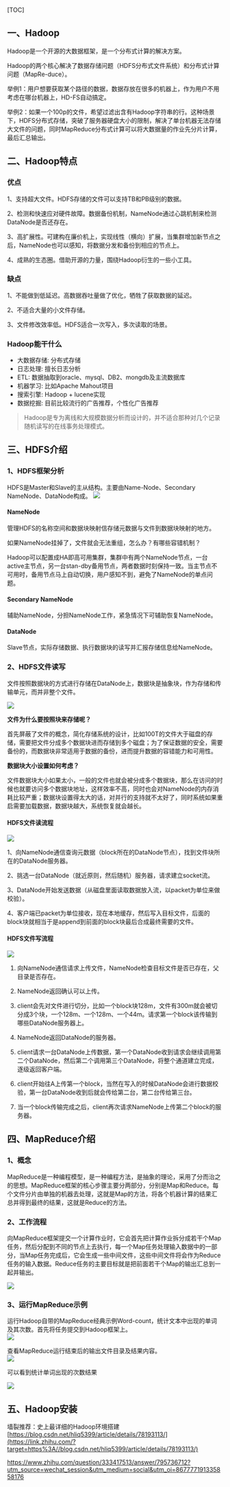 [TOC]
## 一、Hadoop

Hadoop是一个开源的大数据框架，是一个分布式计算的解决方案。

Hadoop的两个核心解决了数据存储问题（HDFS分布式文件系统）和分布式计算问题（MapRe-duce）。

举例1：用户想要获取某个路径的数据，数据存放在很多的机器上，作为用户不用考虑在哪台机器上，HD-FS自动搞定。

举例2：如果一个100p的文件，希望过滤出含有Hadoop字符串的行。这种场景下，HDFS分布式存储，突破了服务器硬盘大小的限制，解决了单台机器无法存储大文件的问题，同时MapReduce分布式计算可以将大数据量的作业先分片计算，最后汇总输出。

## 二、Hadoop特点

### 优点

1、支持超大文件。HDFS存储的文件可以支持TB和PB级别的数据。

2、检测和快速应对硬件故障。数据备份机制，NameNode通过心跳机制来检测DataNode是否还存在。

3、高扩展性。可建构在廉价机上，实现线性（横向）扩展，当集群增加新节点之后，NameNode也可以感知，将数据分发和备份到相应的节点上。

4、成熟的生态圈。借助开源的力量，围绕Hadoop衍生的一些小工具。

### 缺点

1、不能做到低延迟。高数据吞吐量做了优化，牺牲了获取数据的延迟。

2、不适合大量的小文件存储。

3、文件修改效率低。HDFS适合一次写入，多次读取的场景。

### Hadoop能干什么

- 大数据存储:   分布式存储
- 日志处理:     擅长日志分析
- ETL:         数据抽取到oracle、mysql、DB2、mongdb及主流数据库
- 机器学习:     比如Apache Mahout项目
- 搜索引擎:     Hadoop + lucene实现
- 数据挖掘:     目前比较流行的广告推荐，个性化广告推荐

> Hadoop是专为离线和大规模数据分析而设计的，并不适合那种对几个记录随机读写的在线事务处理模式。




## 三、HDFS介绍

### 1、HDFS框架分析

HDFS是Master和Slave的主从结构。主要由Name-Node、Secondary NameNode、DataNode构成。
![](img/hadoop-hdfs-1.jpg)
  

#### NameNode

管理HDFS的名称空间和数据块映射信存储元数据与文件到数据块映射的地方。

如果NameNode挂掉了，文件就会无法重组，怎么办？有哪些容错机制？

Hadoop可以配置成HA即高可用集群，集群中有两个NameNode节点，一台active主节点，另一台stan-dby备用节点，两者数据时刻保持一致。当主节点不可用时，备用节点马上自动切换，用户感知不到，避免了NameNode的单点问题。

#### Secondary NameNode

辅助NameNode，分担NameNode工作，紧急情况下可辅助恢复NameNode。

#### DataNode

Slave节点，实际存储数据、执行数据块的读写并汇报存储信息给NameNode。

### 2、HDFS文件读写

文件按照数据块的方式进行存储在DataNode上，数据块是抽象块，作为存储和传输单元，而并非整个文件。
  

![](img/hadoop-hdfs-rw.jpg)
  

**文件为什么要按照块来存储呢？**

首先屏蔽了文件的概念，简化存储系统的设计，比如100T的文件大于磁盘的存储，需要把文件分成多个数据块进而存储到多个磁盘；为了保证数据的安全，需要备份的，而数据块非常适用于数据的备份，进而提升数据的容错能力和可用性。

**数据块大小设置如何考虑？**

文件数据块大小如果太小，一般的文件也就会被分成多个数据块，那么在访问的时候也就要访问多个数据块地址，这样效率不高，同时也会对NameNode的内存消耗比较严重；数据块设置得太大的话，对并行的支持就不太好了，同时系统如果重启需要加载数据，数据块越大，系统恢复就会越长。

#### HDFS文件读流程

![](img/hadoop-hdfs-rw-s.jpg)
  

1、向NameNode通信查询元数据（block所在的DataNode节点），找到文件块所在的DataNode服务器。

2、挑选一台DataNode（就近原则，然后随机）服务器，请求建立socket流。

3、DataNode开始发送数据（从磁盘里面读取数据放入流，以packet为单位来做校验）。

4、客户端已packet为单位接收，现在本地缓存，然后写入目标文件，后面的block块就相当于是append到前面的block块最后合成最终需要的文件。

#### HDFS文件写流程  

![](img/hadoop-hdfs-rw-w.jpg)
  

1. 向NameNode通信请求上传文件，NameNode检查目标文件是否已存在，父目录是否存在。

2. NameNode返回确认可以上传。

3. client会先对文件进行切分，比如一个block块128m，文件有300m就会被切分成3个块，一个128m、一个128m、一个44m。请求第一个block该传输到哪些DataNode服务器上。

4. NameNode返回DataNode的服务器。

5. client请求一台DataNode上传数据，第一个DataNode收到请求会继续调用第二个DataNode，然后第二个调用第三个DataNode，将整个通道建立完成，逐级返回客户端。

6. client开始往A上传第一个block，当然在写入的时候DataNode会进行数据校验，第一台DataNode收到后就会传给第二台，第二台传给第三台。

7. 当一个block传输完成之后，client再次请求NameNode上传第二个block的服务器。

## 四、MapReduce介绍

### 1、概念

MapReduce是一种编程模型，是一种编程方法，是抽象的理论，采用了分而治之的思想。MapReduce框架的核心步骤主要分两部分，分别是Map和Reduce。每个文件分片由单独的机器去处理，这就是Map的方法，将各个机器计算的结果汇总并得到最终的结果，这就是Reduce的方法。

### 2、工作流程

向MapReduce框架提交一个计算作业时，它会首先把计算作业拆分成若干个Map任务，然后分配到不同的节点上去执行，每一个Map任务处理输入数据中的一部分，当Map任务完成后，它会生成一些中间文件，这些中间文件将会作为Reduce任务的输入数据。Reduce任务的主要目标就是把前面若干个Map的输出汇总到一起并输出。  

![](img/hadoop-mapreduce.jpg)  

### 3、运行MapReduce示例

运行Hadoop自带的MapReduce经典示例Word-count，统计文本中出现的单词及其次数。首先将任务提交到Hadoop框架上。  
![](img/hadoop-mapreduce-2.jpg)
  

查看MapReduce运行结束后的输出文件目录及结果内容。  
![](img/hadoop-mapreduce-3.jpg)
  

可以看到统计单词出现的次数结果  

![](img/hadoop-mapreduce-4.jpg)

  

## 五、Hadoop安装

墙裂推荐：史上最详细的Hadoop环境搭建[https://blog.csdn.net/hliq5399/article/details/78193113/](https://link.zhihu.com/?target=https%3A//blog.csdn.net/hliq5399/article/details/78193113/)


https://www.zhihu.com/question/333417513/answer/795736712?utm_source=wechat_session&utm_medium=social&utm_oi=867777191335858176